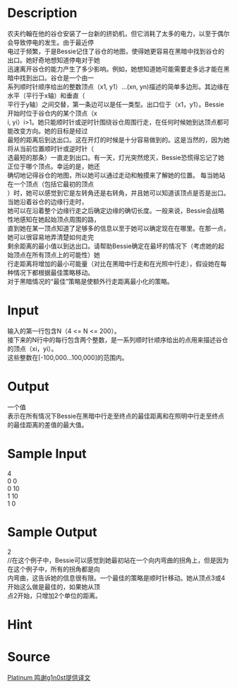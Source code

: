 
# Description

<div class="content"><div>农夫约翰在他的谷仓安装了一台新的挤奶机，但它消耗了太多的电力，以至于偶尔会导致停电的发生。由于最近停</div>
<div>电过于频繁，于是Bessie记住了谷仓的地图，使得她更容易在黑暗中找到谷仓的出口。她好奇地想知道停电对于她</div>
<div>迅速离开谷仓的能力产生了多少影响。例如，她想知道她可能需要走多远才能在黑暗中找到出口。谷仓是一个由一</div>
<div>系列顺时针顺序给出的整数顶点（x1, y1）...(xn, yn)描述的简单多边形。其边缘在水平（平行于x轴）和垂直（</div>
<div>平行于y轴）之间交替，第一条边可以是任一类型。出口位于（x1，y1）。Bessie开始时位于谷仓内的某个顶点（x</div>
<div>i, yi）i&gt;1。她只能顺时针或逆时针围绕谷仓周围行走，在任何时候她到达顶点都可能改变方向。她的目标是经过</div>
<div>最短的距离后到达出口。这在开灯的时候是十分容易做到的。这是当然的，因为她将从当前位置顺时针或逆时针（</div>
<div>选最短的那条）一直走到出口。有一天，灯光突然熄灭，Bessie恐慌得忘记了她正位于哪个顶点。幸运的是，她还</div>
<div>确切地记得谷仓的地图，所以她可以通过走动和触摸来了解她的位置。 每当她站在一个顶点（包括它最初的顶点</div>
<div>）时，她可以感觉到它是左转角还是右转角，并且她可以知道该顶点是否是出口。 当她沿着谷仓的边缘行走时，</div>
<div>她可以在沿着整个边缘行走之后确定边缘的确切长度。一般来说，Bessie会战略性地感知在她起始顶点周围的路，</div>
<div>直到她在某一顶点知道了足够多的信息以至于她可以确定现在在哪里。在那一点，她可以很容易地弄清楚如何走完</div>
<div>剩余距离的最小值以到达出口。请帮助Bessie确定在最坏的情况下（考虑她的起始顶点在所有顶点上的可能性）她</div>
<div>行走距离将增加的最小可能量（对比在黑暗中行走和在光照中行走），假设她在每种情况下都根据最佳策略移动。</div>
<div>对于黑暗情况的“最佳”策略是使额外行走距离最小化的策略。</div>
<div></div></div>

# Input

<div class="content"><div>输入的第一行包含N（4 &lt;= N &lt;= 200）。</div>
<div>接下来的N行中的每行包含两个整数，是一系列顺时针顺序给出的点用来描述谷仓的顶点（xi，yi）。</div>
<div>这些整数在[-100,000...100,000]的范围内。</div>
<div></div>
<div></div>
<div></div>
<p></p></div>

# Output

<div class="content"><div>
<div>一个值</div>
<div>表示在所有情况下Bessie在黑暗中行走至终点的最佳距离和在照明中行走至终点的最佳距离的差值的最大值。</div>
<div></div>
</div>
<div></div>
<p></p></div>

# Sample Input

<div class="content"><span class="sampledata">4<br/>
0 0<br/>
0 10<br/>
1 10<br/>
1 0</span></div>

# Sample Output

<div class="content"><span class="sampledata">2<br/>
//在这个例子中，Bessie可以感觉到她最初站在一个向内弯曲的拐角上，但是因为在这个例子中，所有的拐角都是向<br/>
内弯曲，这告诉她的信息很有限。一个最佳的策略是顺时针移动。她从顶点3或4开始这么做是最佳的，如果她从顶<br/>
点2开始，只增加2个单位的距离。</span></div>

# Hint

<div class="content"><p></p></div>

# Source

<div class="content"><p><a href="problemset.php?search=Platinum 鸣谢g1n0st提供译文">Platinum 鸣谢g1n0st提供译文</a></p></div>

